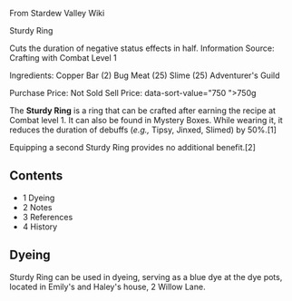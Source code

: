 From Stardew Valley Wiki

Sturdy Ring

Cuts the duration of negative status effects in half. Information Source: Crafting with Combat Level 1

Ingredients: Copper Bar (2) Bug Meat (25) Slime (25) Adventurer's Guild

Purchase Price: Not Sold Sell Price: data-sort-value="750 "&gt;750g

The **Sturdy Ring** is a ring that can be crafted after earning the recipe at Combat level 1. It can also be found in Mystery Boxes. While wearing it, it reduces the duration of debuffs (*e.g.,* Tipsy, Jinxed, Slimed) by 50%.\[1]

Equipping a second Sturdy Ring provides no additional benefit.\[2]

## Contents

- 1 Dyeing
- 2 Notes
- 3 References
- 4 History

## Dyeing

Sturdy Ring can be used in dyeing, serving as a blue dye at the dye pots, located in Emily's and Haley's house, 2 Willow Lane.
